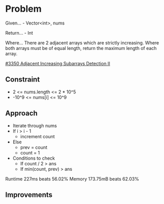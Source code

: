 
# Problem
Given...
    - Vector\<int>, nums

Return...
    - Int

Where...
There are 2 adjacent arrays which are strictly increasing. Where both arrays 
must be of equal length, return the maximum length of each array.

[\#3350 Adjacent Increasing Subarrays Detection II](https://leetcode.com/problems/adjacent-increasing-subarrays-detection-ii/description/?envType=daily-question&envId=2025-10-15)

## Constraint
- 2 <= nums.length <= 2 * 10^5
- -10^9 <= nums\[i] <= 10^9

## Approach
- Iterate through nums
- If i > i - 1
    - increment count
- Else
    - prev = count
    - count = 1
- Conditions to check
    - If count / 2 > ans
    - If min\(count, prev) > ans

Runtime
227ms beats 56.02%
Memory 
173.75mB beats 62.03%

## Improvements

